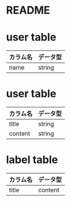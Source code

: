 # README

# user table

|カラム名|データ型|
| ----- | ------ |
|name|string|

# user table

|カラム名|データ型|
| ----- | ------ |
|title|string|
|content|string|

# label table

|カラム名|データ型|
| ----- | ------ |
|title|content|

